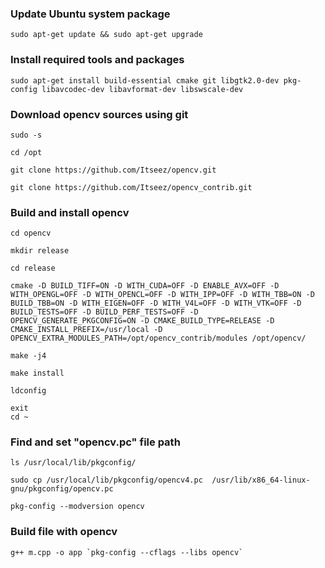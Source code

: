 ### Update Ubuntu system package

```console
sudo apt-get update && sudo apt-get upgrade
```

### Install required tools and packages

```console
sudo apt-get install build-essential cmake git libgtk2.0-dev pkg-config libavcodec-dev libavformat-dev libswscale-dev
```

### Download opencv sources using git

```console
sudo -s
```

```console
cd /opt
```

```console
git clone https://github.com/Itseez/opencv.git

```

```console
git clone https://github.com/Itseez/opencv_contrib.git
```

### Build and install opencv

```console
cd opencv
``` 

```console
mkdir release
```

```console
cd release
```

```console
cmake -D BUILD_TIFF=ON -D WITH_CUDA=OFF -D ENABLE_AVX=OFF -D WITH_OPENGL=OFF -D WITH_OPENCL=OFF -D WITH_IPP=OFF -D WITH_TBB=ON -D BUILD_TBB=ON -D WITH_EIGEN=OFF -D WITH_V4L=OFF -D WITH_VTK=OFF -D BUILD_TESTS=OFF -D BUILD_PERF_TESTS=OFF -D OPENCV_GENERATE_PKGCONFIG=ON -D CMAKE_BUILD_TYPE=RELEASE -D CMAKE_INSTALL_PREFIX=/usr/local -D OPENCV_EXTRA_MODULES_PATH=/opt/opencv_contrib/modules /opt/opencv/
```

```console
make -j4
```

```console
make install
```

```console
ldconfig
```

```console
exit
cd ~
```

### Find and set "opencv.pc" file path

```console
ls /usr/local/lib/pkgconfig/
```

```console
sudo cp /usr/local/lib/pkgconfig/opencv4.pc  /usr/lib/x86_64-linux-gnu/pkgconfig/opencv.pc
```

```console
pkg-config --modversion opencv
```

### Build file with opencv

```console
g++ m.cpp -o app `pkg-config --cflags --libs opencv`
```
